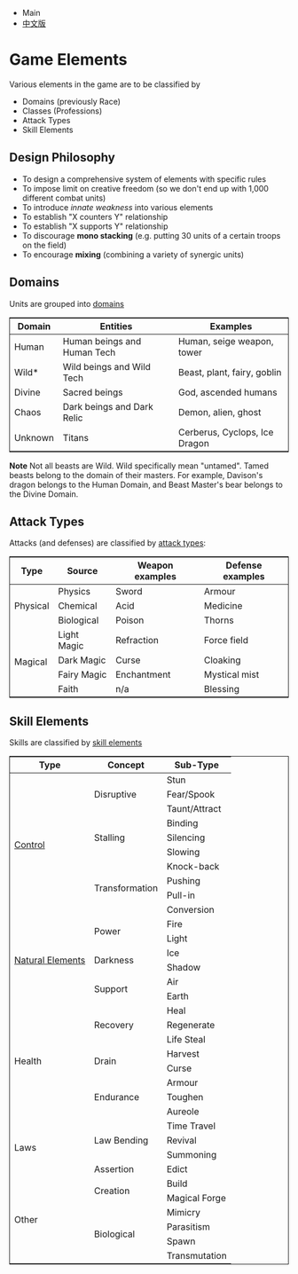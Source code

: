 * Main
* [中文版](zh.elements)

# Game Elements

Various elements in the game are to be classified by
* Domains (previously Race)
* Classes (Professions)
* Attack Types
* Skill Elements

## Design Philosophy

- To design a comprehensive system of elements with specific rules
- To impose limit on creative freedom (so we don't end up with 1,000 different combat units)
- To introduce *innate weakness* into various elements
- To establish "X counters Y" relationship
- To establish "X supports Y" relationship
- To discourage **mono stacking** (e.g. putting 30 units of a certain troops on the field)
- To encourage **mixing** (combining a variety of synergic units)

## Domains

Units are grouped into [domains](domains)

<table style="border-collapse: collapse; border: 1px solid">
  <thead>
    <tr>
      <th>Domain</th>
      <th>Entities</th>
      <th>Examples</th>
    </tr>
  </thead>
  <tbody>
    <tr>
      <td>Human</td>
      <td>Human beings and Human Tech</td>
      <td>Human, seige weapon, tower</td>
    </tr>
    <tr>
      <td>Wild*</td>
      <td>Wild beings and Wild Tech</td>
      <td>Beast, plant, fairy, goblin</td>
    </tr>
    <tr>
      <td>Divine</td>
      <td>Sacred beings</td>
      <td>God, ascended humans</td>
    </tr>
    <tr>
      <td>Chaos</td>
      <td>Dark beings and Dark Relic</td>
      <td>Demon, alien, ghost</td>
    </tr>
    <tr>
      <td>Unknown</td>
      <td>Titans</td>
      <td>Cerberus, Cyclops, Ice Dragon</td>
    </tr>
  </tbody>
</table>

**Note**
Not all beasts are Wild. Wild specifically mean "untamed". Tamed beasts belong to the domain of their masters. For example, Davison's dragon belongs to the Human Domain, and Beast Master's bear belongs to the Divine Domain.

## Attack Types

Attacks (and defenses) are classified by [attack types](attack-type):

<table style="border-collapse: collapse; border: 1px solid">
  <thead>
    <tr>
      <th>Type</th>
      <th>Source</th>
      <th>Weapon examples</th>
      <th>Defense examples</th>
    </tr>
  </thead>
  <tbody>
    <tr>
      <td rowspan=3>Physical</td>
      <td>Physics</td>
      <td>Sword</td>
      <td>Armour</td>
    </tr>
    <tr>
      <td>Chemical</td>
      <td>Acid</td>
      <td>Medicine</td>
    </tr>
    <tr>
      <td>Biological</td>
      <td>Poison</td>
      <td>Thorns</td>
    </tr>
    <tr>
      <td rowspan=4>Magical</td>
      <td>Light Magic</td>
      <td>Refraction</td>
      <td>Force field</td>
    </tr>
    <tr>
      <td>Dark Magic</td>
      <td>Curse</td>
      <td>Cloaking</td>
    </tr>
    <tr>
      <td>Fairy Magic</td>
      <td>Enchantment</td>
      <td>Mystical mist</td>
    </tr>
    <tr>
      <td>Faith</td>
      <td>n/a</td>
      <td>Blessing</td>
    </tr>
  </tbody>
</table>

## Skill Elements

Skills are classified by [skill elements](elements)

<table style="border-collapse: collapse; border: 1px solid">
  <thead>
    <tr>
      <th>Type</th>
      <th>Concept</th>
      <th>Sub-Type</th>
    </tr>
  </thead>
  <tbody>
    <tr>
      <td rowspan=10><a href="control">Control</a></td>
      <td rowspan=3>Disruptive</td>
      <td>Stun</td>
    </tr>
    <tr>
      <td>Fear/Spook</td>
    </tr>
    <tr>
      <td>Taunt/Attract</td>
    </tr>
    <tr>
      <td rowspan=3>Stalling</td>
      <td>Binding</td>
    </tr>
    <tr>
      <td>Silencing</td>
    </tr>
    <tr>
      <td>Slowing</td>
    </tr>
    <tr>
      <td rowspan=4>Transformation</td>
      <td>Knock-back</td>
    </tr>
    <tr>
      <td>Pushing</td>
    </tr>
    <tr>
      <td>Pull-in</td>
    <tr>
      <td>Conversion</td>
    </tr>
    <tr>
      <td rowspan=6><a href="natural-elements">Natural Elements</a></td>
      <td rowspan=2>Power</td>
      <td>Fire</td>
    </tr>
    <tr>
      <td>Light</td>
    </tr>
    <tr>
      <td rowspan=2>Darkness</td>
      <td>Ice</td>
    </tr>
    <tr>
      <td>Shadow</td>
    </tr>
    <tr>
      <td rowspan=2>Support</td>
      <td>Air</td>
    </tr>
    <tr>
      <td>Earth</td>
    </tr>
    <tr>
      <td rowspan=8>Health</td>
      <td rowspan=3>Recovery</td>
      <td>Heal</td>
    </tr>
    <tr>
      <td>Regenerate</td>
    </tr>
    <tr>
      <td>Life Steal</td>
    </tr>
    <tr>
      <td rowspan=2>Drain</td>
      <td>Harvest</td>
    </tr>
    <tr>
      <td>Curse</td>
    </tr>
    <tr>
      <td rowspan=3>Endurance</td>
      <td>Armour</td>
    </tr>
    <tr>
      <td>Toughen</td>
    </tr>
    <tr>
      <td>Aureole</td>
    </tr>
    <tr>
      <td rowspan=4>Laws</td>
      <td rowspan=3>Law Bending</td>
      <td>Time Travel</td>
    </tr>
    <tr>
      <td>Revival</td>
    </tr>
    <tr>
      <td>Summoning</td>
    </tr>
    <tr>
      <td>Assertion</td>
      <td>Edict</td>
    </tr>
    <td rowspan=6>Other</td>
      <td rowspan=2>Creation</td>
      <td>Build</td>
    </tr>
    <tr>
      <td>Magical Forge</td>
    </tr>
    <tr>
      <td rowspan=4>Biological</td>
      <td>Mimicry</td>
    </tr>
    <tr>
      <td>Parasitism</td>
    </tr>
    <tr>
      <td>Spawn</td>
    </tr>
    <tr>
      <td>Transmutation</td>
    </tr>
  </tbody>
</table>
